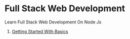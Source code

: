 # Full Stack Web Development
Learn Full Stack Web Development On Node Js
1. [Getting Started With Basics](https://vigneshvaranasi.github.io/FSWD/1.%20Getting%20Started%20with%20Basics!/1.index.html)

